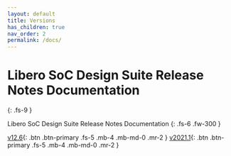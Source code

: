 ```yaml
---
layout: default
title: Versions
has_children: true
nav_order: 2
permalink: /docs/
---
```


# Libero SoC Design Suite Release Notes Documentation
{: .fs-9 }

Libero SoC Design Suite Release Notes Documentation
{: .fs-6 .fw-300 }

[v12.6](v12-6/index.html){: .btn .btn-primary .fs-5 .mb-4 .mb-md-0 .mr-2 }
[v2021.1](v2021-1/index.html){: .btn .btn-primary .fs-5 .mb-4 .mb-md-0 .mr-2 }
